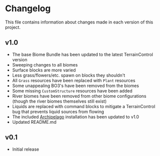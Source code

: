 Changelog
=========

This file contains information about changes made in each version of this project.

v1.0
----

 * The base Biome Bundle has been updated to the latest TerrainControl version
 * Sweeping changes to all biomes
 * Surface blocks are more varied
 * Less grass/flowers/etc. spawn on blocks they shouldn't
 * All `Grass` resources have been replaced with `Plant` resources
 * Some unappealing BO3's have been removed from the biomes
 * Some missing `CustomStructure` resources have been added
 * River biomes have been removed from other biome configurations (though the river biomes themselves still exist)
 * Liquids are replaced with command blocks to mitigate a TerrainControl bug that prevents liquid sources from flowing
 * The included [Archipelago](https://github.com/EmptyStar/Archipelago) installation has been updated to v1.0
 * Updated README.md

v0.1
----

 * Initial release
